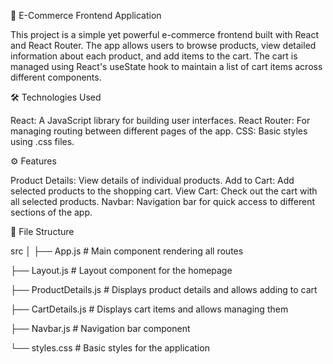 🛒 E-Commerce Frontend Application

This project is a simple yet powerful e-commerce frontend built with React and React Router. The app allows users to browse products, view detailed information about each product, and add items to the cart. The cart is managed using React's useState hook to maintain a list of cart items across different components.

🛠️ Technologies Used

React: A JavaScript library for building user interfaces.
React Router: For managing routing between different pages of the app.
CSS: Basic styles using .css files.

⚙️ Features

Product Details: View details of individual products.
Add to Cart: Add selected products to the shopping cart.
View Cart: Check out the cart with all selected products.
Navbar: Navigation bar for quick access to different sections of the app.

📂 File Structure

src
│
├── App.js            # Main component rendering all routes

├── Layout.js         # Layout component for the homepage

├── ProductDetails.js # Displays product details and allows adding to cart

├── CartDetails.js    # Displays cart items and allows managing them

├── Navbar.js         # Navigation bar component

└── styles.css        # Basic styles for the application
